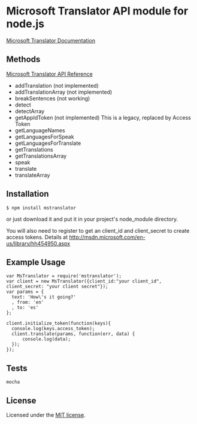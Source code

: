 # Microsoft Translator API module for node.js

  [Microsoft Translator Documentation](http://msdn.microsoft.com/en-us/library/dd576287.aspx)

## Methods

  [Microsoft Translator API Reference](http://msdn.microsoft.com/en-us/library/ff512404.aspx)

  * addTranslation (not implemented)
  * addTranslationArray (not implemented)
  * breakSentences (not working)
  * detect
  * detectArray
  * getAppIdToken (not implemented) This is a legacy, replaced by
    Access Token
  * getLanguageNames
  * getLanguagesForSpeak
  * getLanguagesForTranslate
  * getTranslations
  * getTranslationsArray
  * speak
  * translate
  * translateArray

## Installation

    $ npm install mstranslator

    
or just download it and put it in your project's node_module directory.

You will also need to register to get an client_id and client_secret to
create access tokens. Details at http://msdn.microsoft.com/en-us/library/hh454950.aspx

## Example Usage

    var MsTranslator = require('mstranslator');
    var client = new MsTranslator({client_id:"your client_id", client_secret: "your client secret"});
    var params = { 
      text: 'How\'s it going?'
      , from: 'en'
      , to: 'es'
    };
    
    client.initialize_token(function(keys){ 
      console.log(keys.access_token);
      client.translate(params, function(err, data) {
          console.log(data);
      });
    });
    


## Tests

    mocha

    
## License

Licensed under the [MIT license](LICENSE-MIT).
